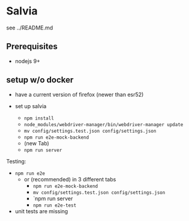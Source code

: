 # Salvia

see ../README.md

## Prerequisites
- nodejs 9+
## setup w/o docker

- have a current version of firefox (newer than esr52)

- set up salvia
    - `npm install`
    - `node_modules/webdriver-manager/bin/webdriver-manager update`
    - `mv config/settings.test.json config/settings.json`
    - `npm run e2e-mock-backend`
    - (new Tab)
    - `npm run server`


Testing:

- `npm run e2e`
    - or (recommended) in 3 different tabs
        - `npm run e2e-mock-backend`
        - `mv config/settings.test.json config/settings.json`
        - `npm run server
        - `npm run e2e-test`
- unit tests are missing 


    
